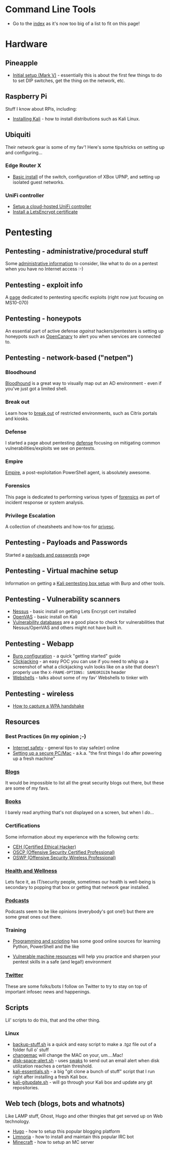 # Command Line Tools
* Go to the [index](cmdline/index.md) as it's now too big of a list to fit on this page!

# Hardware

## Pineapple
* [Initial setup (Mark V)](hardware/pineapple/pineapple.md) - essentially this is about the first few things to do to set DIP switches, get the thing on the network, etc.

## Raspberry Pi
Stuff I know about RPis, including:

* [Installing Kali](hardware/raspberrypi/install-kali.md) - how to install distributions such as Kali Linux.

## Ubiquiti 
Their network gear is some of my fav'! Here's some tips/tricks on setting up and configuring...

### Edge Router X
* [Basic install](hardware/ubiquiti/edgerouterx/erx.md) of the switch, configuration of XBox UPNP, and setting up isolated guest networks.

### UniFi controller
* [Setup a cloud-hosted UniFi controller](hardware/ubiquiti/unifi/install-hosted-unifi-controller)
* [Install a LetsEncrypt certificate](hardware/ubiquiti/unifi/install-lets-encrypt-cert.md)


# Pentesting
## Pentesting - administrative/procedural stuff
Some [administrative information](pentesting/admin/admin.md) to consider, like what to do on a pentest when you have no Internet access :-)

## Pentesting - exploit info
A [page](pentesting/exploit-info/exploit-info.md) dedicated to pentesting specific exploits (right now just focusing on MS10-070)

## Pentesting - honeypots
An essential part of active defense *against* hackers/pentesters is setting up honeypots such as [OpenCanary](pentesting/honeypots/opencanary.md) to alert you when services are connected to.

## Pentesting - network-based ("netpen")
### Bloodhound
[Bloodhound](pentesting/netpen/bloodhound.md) is a great way to visually map out an AD environment - even if you've just got a limited shell.

### Break out
Learn how to [break out](pentesting/netpen/breakout.md) of restricted environments, such as Citrix portals and kiosks.

### Defense
I started a page about pentesting [defense](pentesting/netpen/defense-hardening.md) focusing on mitigating common vulnerabilities/exploits we see on pentests.

### Empire
[Empire](pentesting/netpen/empire.md), a post-exploitation PowerShell agent, is absolutely awesome.

### Forensics
This page is dedicated to performing various types of [forensics](pentesting/netpen/forensics.md) as part of incident response or system analysis.

### Privilege Escalation
A collection of cheatsheets and how-tos for [privesc](pentesting/netpen/privesc.md).

## Pentesting - Payloads and Passwords
Started a [payloads and passwords](pentesting/payloads/payloads-and-passwords.md) page

## Pentesting - Virtual machine setup
Information on getting a [Kali pentesting box setup](pentesting/vm-setup/vm-setup.md) with Burp and other tools.

## Pentesting - Vulnerability scanners
* [Nessus](vulnerability-scanners/nessus.md) - basic install on getting Lets Encrypt cert installed
* [OpenVAS](vulnerability-scanners/openvas.md) - basic install on Kali
* [Vulnerability databases](pentesting/vulnerability-scanners/vulnerability-databases.md) are a good place to check for vulnerabilities that Nessus/OpenVAS and others might not have built in.

## Pentesting - Webapp
* [Burp configuration](pentesting/webapp/burp.md) - a quick "getting started" guide
* [Clickjacking](pentesting/webapp/clickjacking.md) - an easy POC you can use if you need to whip up a screenshot of what a clickjacking vuln looks like on a site that doesn't properly use the `X-FRAME-OPTIONS: SAMEORIGIN` header
* [Webshells](pentesting/webapp/shells.md) - talks about some of my fav' Webshells to tinker with

## Pentesting - wireless
* [How to capture a WPA handshake](pentesting/wireless/wpa.md)

## Resources
### Best Practices (in my opinion ;-)
* [Internet safety](resources/best-practices/internetsafety.md) - general tips to stay safe(er) online
* [Setting up a secure PC/Mac](resources/best-practices/1sttimesetup.md) - a.k.a. "the first things I do after powering up a fresh machine"

### [Blogs](resources/blogs.md)
It would be impossible to list all the great security blogs out there, but these are some of my favs.

### [Books](resources/books.md)
I barely read anything that's not displayed on a screen, but when I *do*...

### Certifications
Some information about my experience with the following certs:

* [CEH (Certified Ethical Hacker)](resources/certifications/ceh.md)
* [OSCP (Offensive Security Certified Professional)](resources/certifications/oscp.md)
* [OSWP (Offensive Security Wireless Professional)](resources/certifications/oswp.md)

### [Health and Wellness](resources/health-and-wellness.md)
Lets face it, as IT/security people, sometimes our health is well-being is secondary to popping that box or getting that network gear installed.  

### [Podcasts](resources/podcasts.md)
Podcasts seem to be like opinions (everybody's got one!) but there are some great ones out there.

### Training
* [Programming and scripting](resources/training/programming-and-scripting.md) has some good online sources for learning Python, PowerShell and the like

* [Vulnerable machine resources](resources/training/vulnerable-machines.md) will help you practice and sharpen your pentest skills in a safe (and legal!) environment


### [Twitter](resources/twitter.md)
These are some folks/bots I follow on Twitter to try to stay on top of important infosec news and happenings.


## Scripts
Lil' scripts to do this, that and the other thing.

### Linux

* [backup-stuff.sh](scripts/linux/backup-stuff.sh) is a quick and easy script to make a .tgz file out of a folder full o' stuff
* [changemac](scripts/mac/changemac.md) will change the MAC on your, um....Mac!
* [disk-space-alert.sh](scripts/linux/disk-space-alert.sh) - uses [swaks](cmdline/linux/swaks.md) to send out an email alert when disk utilization reaches a certain threshold.
* [kali-essentials.sh](scripts/linux/kali-essentials.sh) - a big "git clone a bunch of stuff" script that I run right after installing a fresh Kali box.
* [kali-gitupdate.sh](scripts/linux/kali-gitupdate.sh) - will go through your Kali box and update any git repositories.

## Web tech (blogs, bots and whatnots)
Like LAMP stuff, Ghost, Hugo and other thingies that get served up on Web technology.

* [Hugo](web/hugo.md) - how to setup this popular blogging platform
* [Limnoria](web/limnoria.md) - how to install and maintain this popular IRC bot
* [Minecraft](gaming/minecraft.md) - how to setup an MC server